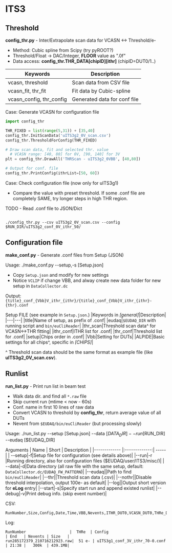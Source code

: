 # ITS3

## Threshold

__config_thr.py__ - Inter/Extrapolate scan data for VCASN <-> Threshold/e-
* Method: Cubic spline from Scipy (try pyROOT?)
* Threshold/Float -> DAC/Integer, __FLOOR__ value as ".0f"
* Data access: __config_thr.THR_DATA[chipID][ithr]__ (chipID=DUT0/1..)

|Keywords         | Description  |
|-------------| -----|
|vcasn, threshold|Scan data from CSV file|
|vcasn_fit, thr_fit|Fit data by Cubic-spline|
|vcasn_config, thr_config|Generated data for conf file|

Case: Generate VCASN for configuration file
```python
import config_thr

THR_FIXED = list(range(5,31)) + [35,40]
config_thr.InitScanData('uITS3g2_0V_scan.csv')
config_thr.ThresholdForConfig(THR_FIXED)

# Draw scan data, fit and selected thr. value
  # VCASN range: [40, 80] for 0V, [90, 140] for 3V
plt = config_thr.DrawAll('THRScan - uITS3g2_0VBB', [40,80])

# Output for conf. file
config_thr.PrintConfig(ithrList=[50, 60])
```

Case: Check configuration file (now only for uITS3g1)

* Compare the value with preset threshold. If some .conf file are completely SAME, try longer steps in high THR region.

TODO - Read .conf file to JSON/Dict
```shell

./config_thr.py --csv uITS3g2_0V_scan.csv --config $RUN_DIR/uITS3g2_conf_0V_ithr_50/
```

## Configuration file
__make_conf.py__ - Generate .conf files from Setup (JSON)

Usage: ./make_conf.py --setup,-s [Setup.json]
* Copy `Setup.json` and modify for new settings
* Notice `VCLIP` if change VBB, and alway create new data folder for new setup in `DataCollector.dc`

Output: `{title}_conf_{Vbb}V_ithr_{ithr}/{title}_conf_{Vbb}V_ithr_{ithr}-{thr}.conf`

Setup FILE (see example in `Setup.json`.)
|Keywords in *[general]*|Description|
|---|---|
|title|Name of setup, as prefix of .conf|
|eudaq|`$EUDAQ_DIR` with running script and `bin/euCliReader`|
|thr_scan|Threshold scan data^ for VCASN<->THR fitting|
|ithr_conf|ITHR list for .conf|
|thr_conf|Threshold list for .conf|
|setup|Chips order in .conf|
|Vbb|Setting for DUTs|
|ALPIDE|Basic settings for all chips^, specific in *[CHIPS]*|

^ Threshold scan data should be the same format as example file (like __uITS3g2_0V_scan.csv__).

## Runlist
__run_list.py__ - Print run list in beam test
* Walk data dir. and find all `*.raw` file
* Skip current run (mtime < now - 60s)
* Conf. name in first 10 lines of raw data
* Convert VCASN to threshold by __config_thr__, return average value of all DUTs
* Nevent from `$EUDAQ/bin/euCliReader` (but processing slowly)

Usage: ./run_list.py --setup [Setup.json] --data [$DATA_DIR] --run [$RUN_DIR] --eudaq [$EUDAQ_DIR]

Arguments
| Name        | Short           | Description  |
|------------- |:-------------:| -----|
|	--setup|-f|Setup file for configuration (see details above)|
|--run|-r |Running directory, also for configuration files ($EUDAQ/user/ITS3/misc/)|
|	--data|-d|Data directory (all raw file with the same setup, default: `DataCollector.dc/EUDAQ_FW_PATTERN`)|
|--eudaq||Path to find `bin/euCliReader`|
|--thr||Threshold scan data (.csv)|
|--nothr||Disable threshold interpolation, output 100e- as default|
|--log||Output short version for __eLog__ entry|
|--start|-s|Specify start run and append existed runlist|
|--debug|-v|Print debug info. (skip event number)|

CSV:
```text
RunNumber,Size,Config,Date,Time,VBB,Nevents,ITHR_DUT0,VCASN_DUT0,THRe_DUT0,...
```

Log:
```text
RunNumber                   |  THRe  | Config                          | End   | Nevents | Size   |
run285172379_210716212923.raw|  51 e- | uITS3g1_conf_3V_ithr_70-0.conf  | 21:38 |   300k  | 439.1MB|
```
